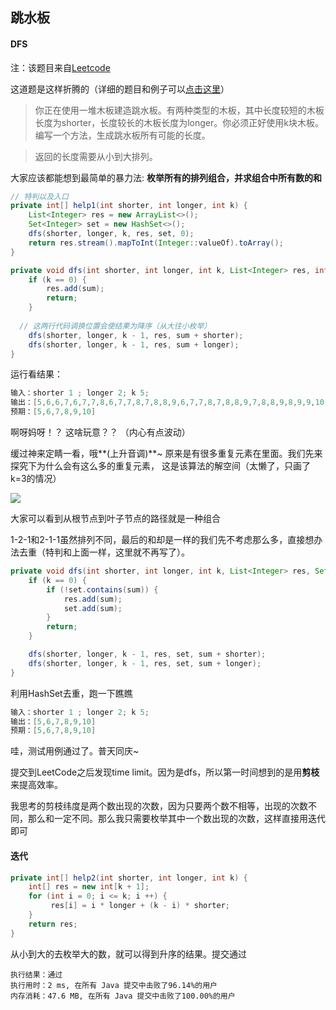 ## 跳水板

#### DFS

注：该题目来自[Leetcode](https://leetcode-cn.com/problems/diving-board-lcci/)

这道题是这样折腾的（详细的题目和例子可以[点击这里](https://leetcode-cn.com/problems/diving-board-lcci/)）
> 你正在使用一堆木板建造跳水板。有两种类型的木板，其中长度较短的木板长度为shorter，长度较长的木板长度为longer。你必须正好使用k块木板。编写一个方法，生成跳水板所有可能的长度。

> 返回的长度需要从小到大排列。

大家应该都能想到最简单的暴力法: **枚举所有的排列组合，并求组合中所有数的和**

```java
// 特判以及入口
private int[] help1(int shorter, int longer, int k) {
    List<Integer> res = new ArrayList<>();
    Set<Integer> set = new HashSet<>();
    dfs(shorter, longer, k, res, set, 0);
    return res.stream().mapToInt(Integer::valueOf).toArray();
}

private void dfs(int shorter, int longer, int k, List<Integer> res, int sum) {
    if (k == 0) {
        res.add(sum);
        return;
    }
		
  // 这两行代码调换位置会使结果为降序（从大往小枚举）
    dfs(shorter, longer, k - 1, res, sum + shorter);
    dfs(shorter, longer, k - 1, res, sum + longer);
}
```
运行看结果：

```java
输入：shorter 1 ; longer 2; k 5;
输出：[5,6,6,7,6,7,7,8,6,7,7,8,7,8,8,9,6,7,7,8,7,8,8,9,7,8,8,9,8,9,9,10]
预期：[5,6,7,8,9,10]
```
啊呀妈呀！？ 这啥玩意？？ （内心有点波动）

缓过神来定睛一看，哦**(上升音调)**~ 原来是有很多重复元素在里面。我们先来探究下为什么会有这么多的重复元素， 这是该算法的解空间（太懒了，只画了k=3的情况）

![](https://github.com/chenyufeng1991/NewsClient/raw/master/LeetCode-跳水板/p1.png)

大家可以看到从根节点到叶子节点的路径就是一种组合

1-2-1和2-1-1虽然排列不同，最后的和却是一样的我们先不考虑那么多，直接想办法去重（特判和上面一样，这里就不再写了）。

```java
private void dfs(int shorter, int longer, int k, List<Integer> res, Set<Integer> set, int sum) {
    if (k == 0) {
        if (!set.contains(sum)) {
            res.add(sum);
            set.add(sum);
        }
        return;
    }

    dfs(shorter, longer, k - 1, res, set, sum + shorter);
    dfs(shorter, longer, k - 1, res, set, sum + longer);
}
```

利用HashSet去重，跑一下瞧瞧

```java
输入：shorter 1 ; longer 2; k 5;
输出：[5,6,7,8,9,10]
预期：[5,6,7,8,9,10]
```

哇，测试用例通过了。普天同庆~

提交到LeetCode之后发现time limit。因为是dfs，所以第一时间想到的是用**剪枝**来提高效率。

我思考的剪枝纬度是两个数出现的次数，因为只要两个数不相等，出现的次数不同，那么和一定不同。那么我只需要枚举其中一个数出现的次数，这样直接用迭代即可

#### 迭代

```java
private int[] help2(int shorter, int longer, int k) {
    int[] res = new int[k + 1];
    for (int i = 0; i <= k; i ++) {
   		 res[i] = i * longer + (k - i) * shorter;
    }
    return res;
}
```

从小到大的去枚举大的数，就可以得到升序的结果。提交通过

```
执行结果：通过
执行用时：2 ms, 在所有 Java 提交中击败了96.14%的用户
内存消耗：47.6 MB, 在所有 Java 提交中击败了100.00%的用户
```